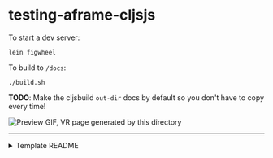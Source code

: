 # testing-aframe-cljsjs

To start a dev server:

```
lein figwheel
```

To build to `/docs`:

```
./build.sh
```

**TODO**: Make the cljsbuild `out-dir` docs by default so you don't have to copy every time!

![Preview GIF, VR page generated by this directory](https://media.giphy.com/media/1yTehxiL1yYnRtp34a/giphy.gif)

----

<details>
<summary>Template README</summary>

## Development mode

To start the Figwheel compiler, navigate to the project folder and run the following command in the terminal:

```
lein figwheel
```

Figwheel will automatically push cljs changes to the browser. The server will be available at [http://localhost:3449](http://localhost:3449) once Figwheel starts up. 

Figwheel also starts `nREPL` using the value of the `:nrepl-port` in the `:figwheel`
config found in `project.clj`. By default the port is set to `7002`.

The figwheel server can have unexpected behaviors in some situations such as when using
websockets. In this case it's recommended to run a standalone instance of a web server as follows:

```
lein do clean, run
```

The application will now be available at [http://localhost:3000](http://localhost:3000).


### Optional development tools

Start the browser REPL:

```
$ lein repl
```
The Jetty server can be started by running:

```clojure
(start-server)
```
and stopped by running:
```clojure
(stop-server)
```


## Building for release

```
lein do clean, uberjar
```
</details>
